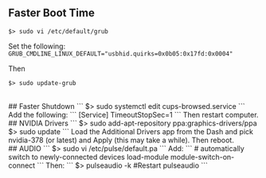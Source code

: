 ## Faster Boot Time
```
$> sudo vi /etc/default/grub
```
Set the following:
`GRUB_CMDLINE_LINUX_DEFAULT="usbhid.quirks=0x0b05:0x17fd:0x0004"`

Then
```
$> sudo update-grub
```
<br/>
## Faster Shutdown
```
$> sudo systemctl edit cups-browsed.service
```
Add the following:
```
[Service]
TimeoutStopSec=1
```
Then restart computer.
<br/>
## NVIDIA Drivers
```
$> sudo add-apt-repository ppa:graphics-drivers/ppa
$> sudo update
```
Load the Additional Drivers app from the Dash and pick nvidia-378 (or latest) and Apply (this may take a while).  Then reboot.
<br/>
## AUDIO
```
$> sudo vi /etc/pulse/default.pa
```
Add:
```
# automatically switch to newly-connected devices
load-module module-switch-on-connect
```
Then:
```
$> pulseaudio -k #Restart pulseaudio
```